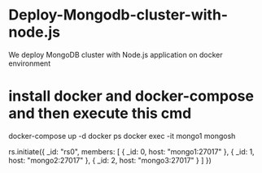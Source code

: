 # Deploy-Mongodb-cluster-with-node.js
We deploy MongoDB cluster with Node.js application on docker environment

# install docker and docker-compose and then execute this cmd
docker-compose up -d
docker ps
docker exec -it mongo1 mongosh

rs.initiate({
  _id: "rs0",
  members: [
    { _id: 0, host: "mongo1:27017" },
    { _id: 1, host: "mongo2:27017" },
    { _id: 2, host: "mongo3:27017" }
  ]
})
